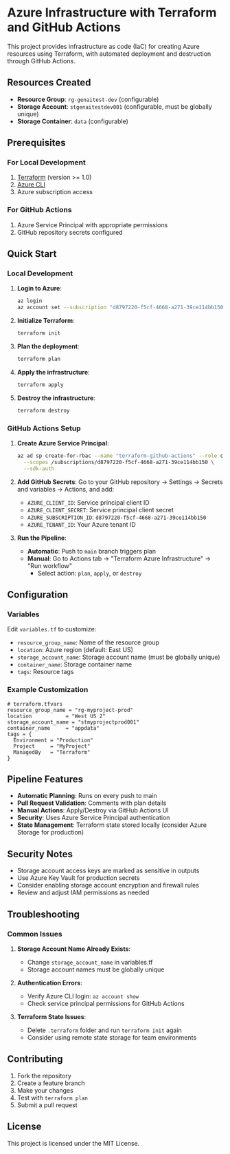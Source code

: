 # Azure Infrastructure with Terraform and GitHub Actions

This project provides infrastructure as code (IaC) for creating Azure resources using Terraform, with automated deployment and destruction through GitHub Actions.

## Resources Created

- **Resource Group**: `rg-genaitest-dev` (configurable)
- **Storage Account**: `stgenaitestdev001` (configurable, must be globally unique)
- **Storage Container**: `data` (configurable)

## Prerequisites

### For Local Development
1. [Terraform](https://www.terraform.io/downloads.html) (version >= 1.0)
2. [Azure CLI](https://docs.microsoft.com/en-us/cli/azure/install-azure-cli)
3. Azure subscription access

### For GitHub Actions
1. Azure Service Principal with appropriate permissions
2. GitHub repository secrets configured

## Quick Start

### Local Development

1. **Login to Azure**:
   ```bash
   az login
   az account set --subscription "d8797220-f5cf-4668-a271-39ce114bb150"
   ```

2. **Initialize Terraform**:
   ```bash
   terraform init
   ```

3. **Plan the deployment**:
   ```bash
   terraform plan
   ```

4. **Apply the infrastructure**:
   ```bash
   terraform apply
   ```

5. **Destroy the infrastructure**:
   ```bash
   terraform destroy
   ```

### GitHub Actions Setup

1. **Create Azure Service Principal**:
   ```bash
   az ad sp create-for-rbac --name "terraform-github-actions" --role contributor \
     --scopes /subscriptions/d8797220-f5cf-4668-a271-39ce114bb150 \
     --sdk-auth
   ```

2. **Add GitHub Secrets**:
   Go to your GitHub repository → Settings → Secrets and variables → Actions, and add:
   - `AZURE_CLIENT_ID`: Service principal client ID
   - `AZURE_CLIENT_SECRET`: Service principal client secret
   - `AZURE_SUBSCRIPTION_ID`: `d8797220-f5cf-4668-a271-39ce114bb150`
   - `AZURE_TENANT_ID`: Your Azure tenant ID

3. **Run the Pipeline**:
   - **Automatic**: Push to `main` branch triggers plan
   - **Manual**: Go to Actions tab → "Terraform Azure Infrastructure" → "Run workflow"
     - Select action: `plan`, `apply`, or `destroy`

## Configuration

### Variables

Edit `variables.tf` to customize:
- `resource_group_name`: Name of the resource group
- `location`: Azure region (default: East US)
- `storage_account_name`: Storage account name (must be globally unique)
- `container_name`: Storage container name
- `tags`: Resource tags

### Example Customization

```hcl
# terraform.tfvars
resource_group_name = "rg-myproject-prod"
location           = "West US 2"
storage_account_name = "stmyprojectprod001"
container_name     = "appdata"
tags = {
  Environment = "Production"
  Project     = "MyProject"
  ManagedBy   = "Terraform"
}
```

## Pipeline Features

- **Automatic Planning**: Runs on every push to main
- **Pull Request Validation**: Comments with plan details
- **Manual Actions**: Apply/Destroy via GitHub Actions UI
- **Security**: Uses Azure Service Principal authentication
- **State Management**: Terraform state stored locally (consider Azure Storage for production)

## Security Notes

- Storage account access keys are marked as sensitive in outputs
- Use Azure Key Vault for production secrets
- Consider enabling storage account encryption and firewall rules
- Review and adjust IAM permissions as needed

## Troubleshooting

### Common Issues

1. **Storage Account Name Already Exists**:
   - Change `storage_account_name` in variables.tf
   - Storage account names must be globally unique

2. **Authentication Errors**:
   - Verify Azure CLI login: `az account show`
   - Check service principal permissions for GitHub Actions

3. **Terraform State Issues**:
   - Delete `.terraform` folder and run `terraform init` again
   - Consider using remote state storage for team environments

## Contributing

1. Fork the repository
2. Create a feature branch
3. Make your changes
4. Test with `terraform plan`
5. Submit a pull request

## License

This project is licensed under the MIT License.

